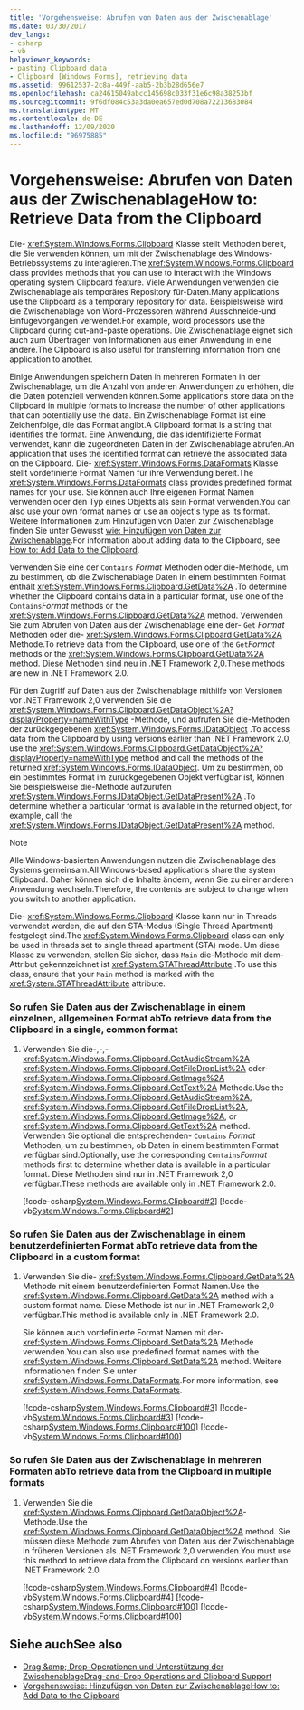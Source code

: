 ```yaml
---
title: 'Vorgehensweise: Abrufen von Daten aus der Zwischenablage'
ms.date: 03/30/2017
dev_langs:
- csharp
- vb
helpviewer_keywords:
- pasting Clipboard data
- Clipboard [Windows Forms], retrieving data
ms.assetid: 99612537-2c8a-449f-aab5-2b3b28d656e7
ms.openlocfilehash: ca24615049abcc145698c033f31e6c98a38253bf
ms.sourcegitcommit: 9f6df084c53a3da0ea657ed0d708a72213683084
ms.translationtype: MT
ms.contentlocale: de-DE
ms.lasthandoff: 12/09/2020
ms.locfileid: "96975885"
---
```

# <a name="how-to-retrieve-data-from-the-clipboard"></a><span data-ttu-id="41116-102">Vorgehensweise: Abrufen von Daten aus der Zwischenablage</span><span class="sxs-lookup"><span data-stu-id="41116-102">How to: Retrieve Data from the Clipboard</span></span>

<span data-ttu-id="41116-103">Die- <xref:System.Windows.Forms.Clipboard> Klasse stellt Methoden bereit, die Sie verwenden können, um mit der Zwischenablage des Windows-Betriebssystems zu interagieren.</span><span class="sxs-lookup"><span data-stu-id="41116-103">The <xref:System.Windows.Forms.Clipboard> class provides methods that you can use to interact with the Windows operating system Clipboard feature.</span></span> <span data-ttu-id="41116-104">Viele Anwendungen verwenden die Zwischenablage als temporäres Repository für-Daten.</span><span class="sxs-lookup"><span data-stu-id="41116-104">Many applications use the Clipboard as a temporary repository for data.</span></span> <span data-ttu-id="41116-105">Beispielsweise wird die Zwischenablage von Word-Prozessoren während Ausschneide-und Einfügevorgängen verwendet.</span><span class="sxs-lookup"><span data-stu-id="41116-105">For example, word processors use the Clipboard during cut-and-paste operations.</span></span> <span data-ttu-id="41116-106">Die Zwischenablage eignet sich auch zum Übertragen von Informationen aus einer Anwendung in eine andere.</span><span class="sxs-lookup"><span data-stu-id="41116-106">The Clipboard is also useful for transferring information from one application to another.</span></span>

<span data-ttu-id="41116-107">Einige Anwendungen speichern Daten in mehreren Formaten in der Zwischenablage, um die Anzahl von anderen Anwendungen zu erhöhen, die die Daten potenziell verwenden können.</span><span class="sxs-lookup"><span data-stu-id="41116-107">Some applications store data on the Clipboard in multiple formats to increase the number of other applications that can potentially use the data.</span></span> <span data-ttu-id="41116-108">Ein Zwischenablage Format ist eine Zeichenfolge, die das Format angibt.</span><span class="sxs-lookup"><span data-stu-id="41116-108">A Clipboard format is a string that identifies the format.</span></span> <span data-ttu-id="41116-109">Eine Anwendung, die das identifizierte Format verwendet, kann die zugeordneten Daten in der Zwischenablage abrufen.</span><span class="sxs-lookup"><span data-stu-id="41116-109">An application that uses the identified format can retrieve the associated data on the Clipboard.</span></span> <span data-ttu-id="41116-110">Die- <xref:System.Windows.Forms.DataFormats> Klasse stellt vordefinierte Format Namen für ihre Verwendung bereit.</span><span class="sxs-lookup"><span data-stu-id="41116-110">The <xref:System.Windows.Forms.DataFormats> class provides predefined format names for your use.</span></span> <span data-ttu-id="41116-111">Sie können auch Ihre eigenen Format Namen verwenden oder den Typ eines Objekts als sein Format verwenden.</span><span class="sxs-lookup"><span data-stu-id="41116-111">You can also use your own format names or use an object's type as its format.</span></span> <span data-ttu-id="41116-112">Weitere Informationen zum Hinzufügen von Daten zur Zwischenablage finden Sie unter Gewusst [wie: Hinzufügen von Daten zur Zwischenablage](how-to-add-data-to-the-clipboard.md).</span><span class="sxs-lookup"><span data-stu-id="41116-112">For information about adding data to the Clipboard, see [How to: Add Data to the Clipboard](how-to-add-data-to-the-clipboard.md).</span></span>

<span data-ttu-id="41116-113">Verwenden Sie eine der `Contains` *Format* Methoden oder die-Methode, um zu bestimmen, ob die Zwischenablage Daten in einem bestimmten Format enthält <xref:System.Windows.Forms.Clipboard.GetData%2A> .</span><span class="sxs-lookup"><span data-stu-id="41116-113">To determine whether the Clipboard contains data in a particular format, use one of the `Contains`*Format* methods or the <xref:System.Windows.Forms.Clipboard.GetData%2A> method.</span></span> <span data-ttu-id="41116-114">Verwenden Sie zum Abrufen von Daten aus der Zwischenablage eine der- `Get` *Format* Methoden oder die- <xref:System.Windows.Forms.Clipboard.GetData%2A> Methode.</span><span class="sxs-lookup"><span data-stu-id="41116-114">To retrieve data from the Clipboard, use one of the `Get`*Format* methods or the <xref:System.Windows.Forms.Clipboard.GetData%2A> method.</span></span> <span data-ttu-id="41116-115">Diese Methoden sind neu in .NET Framework 2,0.</span><span class="sxs-lookup"><span data-stu-id="41116-115">These methods are new in .NET Framework 2.0.</span></span>

<span data-ttu-id="41116-116">Für den Zugriff auf Daten aus der Zwischenablage mithilfe von Versionen vor .NET Framework 2,0 verwenden Sie die <xref:System.Windows.Forms.Clipboard.GetDataObject%2A?displayProperty=nameWithType> -Methode, und aufrufen Sie die-Methoden der zurückgegebenen <xref:System.Windows.Forms.IDataObject> .</span><span class="sxs-lookup"><span data-stu-id="41116-116">To access data from the Clipboard by using versions earlier than .NET Framework 2.0, use the <xref:System.Windows.Forms.Clipboard.GetDataObject%2A?displayProperty=nameWithType> method and call the methods of the returned <xref:System.Windows.Forms.IDataObject>.</span></span> <span data-ttu-id="41116-117">Um zu bestimmen, ob ein bestimmtes Format im zurückgegebenen Objekt verfügbar ist, können Sie beispielsweise die-Methode aufzurufen <xref:System.Windows.Forms.IDataObject.GetDataPresent%2A> .</span><span class="sxs-lookup"><span data-stu-id="41116-117">To determine whether a particular format is available in the returned object, for example, call the <xref:System.Windows.Forms.IDataObject.GetDataPresent%2A> method.</span></span>

> [!NOTE]
> <span data-ttu-id="41116-118">Alle Windows-basierten Anwendungen nutzen die Zwischenablage des Systems gemeinsam.</span><span class="sxs-lookup"><span data-stu-id="41116-118">All Windows-based applications share the system Clipboard.</span></span> <span data-ttu-id="41116-119">Daher können sich die Inhalte ändern, wenn Sie zu einer anderen Anwendung wechseln.</span><span class="sxs-lookup"><span data-stu-id="41116-119">Therefore, the contents are subject to change when you switch to another application.</span></span>
>
> <span data-ttu-id="41116-120">Die- <xref:System.Windows.Forms.Clipboard> Klasse kann nur in Threads verwendet werden, die auf den STA-Modus (Single Thread Apartment) festgelegt sind.</span><span class="sxs-lookup"><span data-stu-id="41116-120">The <xref:System.Windows.Forms.Clipboard> class can only be used in threads set to single thread apartment (STA) mode.</span></span> <span data-ttu-id="41116-121">Um diese Klasse zu verwenden, stellen Sie sicher, dass `Main` die-Methode mit dem-Attribut gekennzeichnet ist <xref:System.STAThreadAttribute> .</span><span class="sxs-lookup"><span data-stu-id="41116-121">To use this class, ensure that your `Main` method is marked with the <xref:System.STAThreadAttribute> attribute.</span></span>

### <a name="to-retrieve-data-from-the-clipboard-in-a-single-common-format"></a><span data-ttu-id="41116-122">So rufen Sie Daten aus der Zwischenablage in einem einzelnen, allgemeinen Format ab</span><span class="sxs-lookup"><span data-stu-id="41116-122">To retrieve data from the Clipboard in a single, common format</span></span>

1. <span data-ttu-id="41116-123">Verwenden Sie die-,-,- <xref:System.Windows.Forms.Clipboard.GetAudioStream%2A> <xref:System.Windows.Forms.Clipboard.GetFileDropList%2A> oder- <xref:System.Windows.Forms.Clipboard.GetImage%2A> <xref:System.Windows.Forms.Clipboard.GetText%2A> Methode.</span><span class="sxs-lookup"><span data-stu-id="41116-123">Use the <xref:System.Windows.Forms.Clipboard.GetAudioStream%2A>, <xref:System.Windows.Forms.Clipboard.GetFileDropList%2A>, <xref:System.Windows.Forms.Clipboard.GetImage%2A>, or <xref:System.Windows.Forms.Clipboard.GetText%2A> method.</span></span> <span data-ttu-id="41116-124">Verwenden Sie optional die entsprechenden- `Contains` *Format* Methoden, um zu bestimmen, ob Daten in einem bestimmten Format verfügbar sind.</span><span class="sxs-lookup"><span data-stu-id="41116-124">Optionally, use the corresponding `Contains`*Format* methods first to determine whether data is available in a particular format.</span></span> <span data-ttu-id="41116-125">Diese Methoden sind nur in .NET Framework 2,0 verfügbar.</span><span class="sxs-lookup"><span data-stu-id="41116-125">These methods are available only in .NET Framework 2.0.</span></span>

    [!code-csharp[System.Windows.Forms.Clipboard#2](~/samples/snippets/csharp/VS_Snippets_Winforms/System.Windows.Forms.Clipboard/CS/form1.cs#2)]
    [!code-vb[System.Windows.Forms.Clipboard#2](~/samples/snippets/visualbasic/VS_Snippets_Winforms/System.Windows.Forms.Clipboard/vb/form1.vb#2)]

### <a name="to-retrieve-data-from-the-clipboard-in-a-custom-format"></a><span data-ttu-id="41116-126">So rufen Sie Daten aus der Zwischenablage in einem benutzerdefinierten Format ab</span><span class="sxs-lookup"><span data-stu-id="41116-126">To retrieve data from the Clipboard in a custom format</span></span>

1. <span data-ttu-id="41116-127">Verwenden Sie die- <xref:System.Windows.Forms.Clipboard.GetData%2A> Methode mit einem benutzerdefinierten Format Namen.</span><span class="sxs-lookup"><span data-stu-id="41116-127">Use the <xref:System.Windows.Forms.Clipboard.GetData%2A> method with a custom format name.</span></span> <span data-ttu-id="41116-128">Diese Methode ist nur in .NET Framework 2,0 verfügbar.</span><span class="sxs-lookup"><span data-stu-id="41116-128">This method is available only in .NET Framework 2.0.</span></span>

    <span data-ttu-id="41116-129">Sie können auch vordefinierte Format Namen mit der- <xref:System.Windows.Forms.Clipboard.SetData%2A> Methode verwenden.</span><span class="sxs-lookup"><span data-stu-id="41116-129">You can also use predefined format names with the <xref:System.Windows.Forms.Clipboard.SetData%2A> method.</span></span> <span data-ttu-id="41116-130">Weitere Informationen finden Sie unter <xref:System.Windows.Forms.DataFormats>.</span><span class="sxs-lookup"><span data-stu-id="41116-130">For more information, see <xref:System.Windows.Forms.DataFormats>.</span></span>

    [!code-csharp[System.Windows.Forms.Clipboard#3](~/samples/snippets/csharp/VS_Snippets_Winforms/System.Windows.Forms.Clipboard/CS/form1.cs#3)]
    [!code-vb[System.Windows.Forms.Clipboard#3](~/samples/snippets/visualbasic/VS_Snippets_Winforms/System.Windows.Forms.Clipboard/vb/form1.vb#3)]
    [!code-csharp[System.Windows.Forms.Clipboard#100](~/samples/snippets/csharp/VS_Snippets_Winforms/System.Windows.Forms.Clipboard/CS/form1.cs#100)]
    [!code-vb[System.Windows.Forms.Clipboard#100](~/samples/snippets/visualbasic/VS_Snippets_Winforms/System.Windows.Forms.Clipboard/vb/form1.vb#100)]

### <a name="to-retrieve-data-from-the-clipboard-in-multiple-formats"></a><span data-ttu-id="41116-131">So rufen Sie Daten aus der Zwischenablage in mehreren Formaten ab</span><span class="sxs-lookup"><span data-stu-id="41116-131">To retrieve data from the Clipboard in multiple formats</span></span>

1. <span data-ttu-id="41116-132">Verwenden Sie die <xref:System.Windows.Forms.Clipboard.GetDataObject%2A>-Methode.</span><span class="sxs-lookup"><span data-stu-id="41116-132">Use the <xref:System.Windows.Forms.Clipboard.GetDataObject%2A> method.</span></span> <span data-ttu-id="41116-133">Sie müssen diese Methode zum Abrufen von Daten aus der Zwischenablage in früheren Versionen als .NET Framework 2,0 verwenden.</span><span class="sxs-lookup"><span data-stu-id="41116-133">You must use this method to retrieve data from the Clipboard on versions earlier than .NET Framework 2.0.</span></span>

    [!code-csharp[System.Windows.Forms.Clipboard#4](~/samples/snippets/csharp/VS_Snippets_Winforms/System.Windows.Forms.Clipboard/CS/form1.cs#4)]
    [!code-vb[System.Windows.Forms.Clipboard#4](~/samples/snippets/visualbasic/VS_Snippets_Winforms/System.Windows.Forms.Clipboard/vb/form1.vb#4)]
    [!code-csharp[System.Windows.Forms.Clipboard#100](~/samples/snippets/csharp/VS_Snippets_Winforms/System.Windows.Forms.Clipboard/CS/form1.cs#100)]
    [!code-vb[System.Windows.Forms.Clipboard#100](~/samples/snippets/visualbasic/VS_Snippets_Winforms/System.Windows.Forms.Clipboard/vb/form1.vb#100)]

## <a name="see-also"></a><span data-ttu-id="41116-134">Siehe auch</span><span class="sxs-lookup"><span data-stu-id="41116-134">See also</span></span>

- [<span data-ttu-id="41116-135">Drag &amp;amp; Drop-Operationen und Unterstützung der Zwischenablage</span><span class="sxs-lookup"><span data-stu-id="41116-135">Drag-and-Drop Operations and Clipboard Support</span></span>](drag-and-drop-operations-and-clipboard-support.md)
- [<span data-ttu-id="41116-136">Vorgehensweise: Hinzufügen von Daten zur Zwischenablage</span><span class="sxs-lookup"><span data-stu-id="41116-136">How to: Add Data to the Clipboard</span></span>](how-to-add-data-to-the-clipboard.md)
